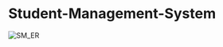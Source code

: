# Student-Management-System


![SM_ER](https://user-images.githubusercontent.com/98819392/208870769-14acb19b-7d92-431c-8bcb-c1ab582fa803.png)
